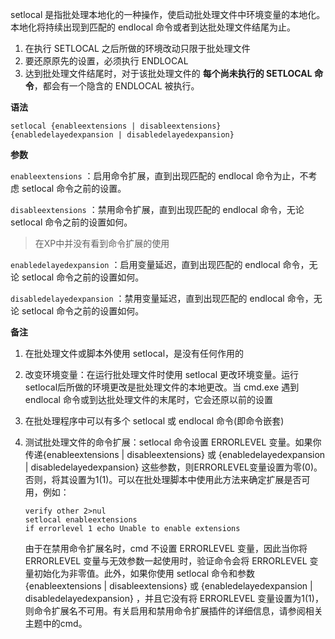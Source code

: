 setlocal 是指批处理本地化的一种操作，使启动批处理文件中环境变量的本地化。本地化将持续出现到匹配的 endlocal 命令或者到达批处理文件结尾为止。

1. 在执行 SETLOCAL 之后所做的环境改动只限于批处理文件
2. 要还原原先的设置，必须执行 ENDLOCAL
3. 达到批处理文件结尾时，对于该批处理文件的 **每个尚未执行的 SETLOCAL 命令**，都会有一个隐含的 ENDLOCAL 被执行。

**语法**

`setlocal {enableextensions | disableextensions} {enabledelayedexpansion | disabledelayedexpansion}`

**参数**

`enableextensions` ：启用命令扩展，直到出现匹配的 endlocal 命令为止，不考虑 setlocal 命令之前的设置。

`disableextensions` ：禁用命令扩展，直到出现匹配的 endlocal 命令，无论 setlocal 命令之前的设置如何。

> 在XP中并没有看到命令扩展的使用

`enabledelayedexpansion` ：启用变量延迟，直到出现匹配的 endlocal 命令，无论 setlocal 命令之前的设置如何。

`disabledelayedexpansion` ：禁用变量延迟，直到出现匹配的 endlocal 命令，无论 setlocal 命令之前的设置如何。

**备注**

1. 在批处理文件或脚本外使用 setlocal，是没有任何作用的

2. 改变环境变量：在运行批处理文件时使用 setlocal 更改环境变量。运行setlocal后所做的环境更改是批处理文件的本地更改。当 cmd.exe 遇到 endlocal 命令或到达批处理文件的末尾时，它会还原以前的设置

3. 在批处理程序中可以有多个 setlocal 或 endlocal 命令(即命令嵌套)

4. 测试批处理文件的命令扩展：setlocal 命令设置 ERRORLEVEL 变量。如果你传递{enableextensions | disableextensions} 或 {enabledelayedexpansion | disabledelayedexpansion} 这些参数，则ERRORLEVEL变量设置为零(0)。否则，将其设置为1(1)。可以在批处理脚本中使用此方法来确定扩展是否可用，例如：

   ```shell
   verify other 2>nul 
   setlocal enableextensions 
   if errorlevel 1 echo Unable to enable extensions
   ```

   由于在禁用命令扩展名时，cmd 不设置 ERRORLEVEL 变量，因此当你将 ERRORLEVEL 变量与无效参数一起使用时，验证命令会将 ERRORLEVEL 变量初始化为非零值。此外，如果你使用 setlocal 命令和参数{enableextensions | disableextensions} 或 {enabledelayedexpansion | disabledelayedexpansion} ，并且它没有将 ERRORLEVEL 变量设置为1(1)，则命令扩展名不可用。有关启用和禁用命令扩展插件的详细信息，请参阅相关主题中的cmd。

